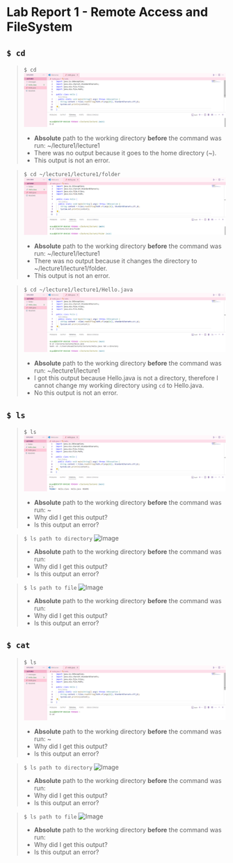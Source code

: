 # Lab Report 1 - Remote Access and FileSystem
## `$ cd`
> `$ cd`
> ![Image](Lab1_1.png)
> * **Absolute** path to the working directory **before** the command was run: ~/lecture1/lecture1
> * There was no output because it goes to the home directory (~).
> * This output is not an error.

> `$ cd ~/lecture1/lecture1/folder`
> ![Image](Lab1_4.png)
> * **Absolute** path to the working directory **before** the command was run: ~/lecture1/lecture1
> * There was no output because it changes the directory to ~/lecture1/lecture1/folder.
> * This output is not an error.

> `$ cd ~/lecture1/lecture1/Hello.java`
> ![Image](Lab1_5.png)
> * **Absolute** path to the working directory **before** the command was run: ~/lecture1/lecture1
> * I got this output because Hello.java is not a directory, therefore I cannot change my working directory using `cd` to Hello.java.
> * No this output is not an error.

## `$ ls`
> `$ ls`
>  ![Image](Lab1_2.png)
> * **Absolute** path to the working directory **before** the command was run: ~
> * Why did I get this output?
> * Is this output an error?

> `$ ls path to directory`
> ![Image]()
> * **Absolute** path to the working directory **before** the command was run:
> * Why did I get this output?
> * Is this output an error?

> `$ ls path to file`
> ![Image]()
> * **Absolute** path to the working directory **before** the command was run:
> * Why did I get this output?
> * Is this output an error?

## `$ cat`
> `$ ls`
> ![Image](Lab1_3.png)
> * **Absolute** path to the working directory **before** the command was run: ~
> * Why did I get this output?
> * Is this output an error?

> `$ ls path to directory`
> ![Image]()
> * **Absolute** path to the working directory **before** the command was run:
> * Why did I get this output?
> * Is this output an error?

> `$ ls path to file`
> ![Image]()
> * **Absolute** path to the working directory **before** the command was run:
> * Why did I get this output?
> * Is this output an error?
